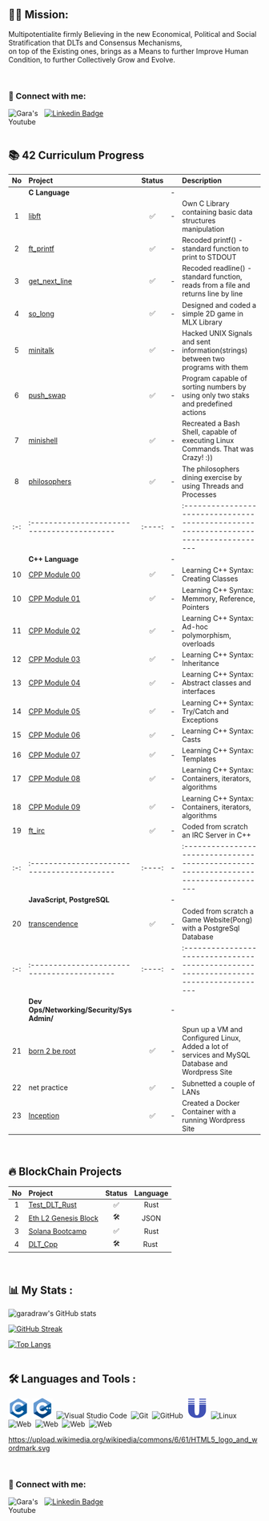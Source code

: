 ##  :man_technologist: Mission:
Multipotentialite firmly Believing in the new Economical, Political and Social Stratification that DLTs and Consensus Mechanisms, \
on top of the Existing ones, brings as a Means to further Improve Human Condition, to further Collectively Grow and Evolve.

<br />

### :link: Connect with me:

[![Linkedin Badge](https://img.shields.io/badge/-Valentin_Simeonov-blue?style=flat&logo=Linkedin&logoColor=white)](https://www.linkedin.com/in/valentinsimeonovbkdev/)
<a href="https://www.youtube.com/channel/UCYS_6-fssrt_i_O4e6UXQBw/featured">
  <img align="left" alt="Gara's Youtube" width="72px" src="https://upload.wikimedia.org/wikipedia/commons/b/b8/YouTube_Logo_2017.svg" />
</a>

<br />

## 📚 42 Curriculum Progress
| No  | Project                                    | Status |   |  Description
| :-: | :----------------------------------------- | :----: | - | :----------------------------------------------------------------------------------- |
|     |          **C Language**                    |        | - |  
| 1   | [libft](../../../libft)                    | ✅     | - |  Own C Library containing basic data structures manipulation
| 2   | [ft_printf](../../../ft_printf)            | ✅     | - |  Recoded printf() - standard function to print to STDOUT
| 3   | [get_next_line](../../../get_next_line)    | ✅     | - |  Recoded readline() - standard function, reads from a file and returns line by line
| 4   | [so_long](../../../so_long)                | ✅     | - |  Designed and coded a simple 2D game in MLX Library
| 5   | [minitalk](../../../minitalk)              | ✅     | - |  Hacked UNIX Signals and sent information(strings) between two programs with them
| 6   | [push_swap](../../../push_swap)            | ✅     | - |  Program capable of sorting numbers by using only two staks and predefined actions
| 7   | [minishell](../../../minishell)            | ✅     | - |  Recreated a Bash Shell, capable of executing Linux Commands. That was Crazy! :))
| 8   | [philosophers](../../../philosophers)      | ✅     | - |  The philosophers dining exercise by using Threads and Processes
| :-: | :----------------------------------------- | :----: | - | :----------------------------------------------------------------------------------- |
|     |         **C++ Language**                   |        | - |  
| 10  | [CPP Module 00](../../../cpp_module00)     | ✅     | - |  Learning C++ Syntax: Creating Classes
| 10  | [CPP Module 01](../../../cpp_module01)     | ✅     | - |  Learning C++ Syntax: Memmory, Reference, Pointers 
| 11  | [CPP Module 02](../../../cpp_module02)     | ✅     | - |  Learning C++ Syntax: Ad-hoc polymorphism, overloads
| 12  | [CPP Module 03](../../../cpp_module03)     | ✅     | - |  Learning C++ Syntax: Inheritance
| 13  | [CPP Module 04](../../../cpp_module04)     | ✅     | - |  Learning C++ Syntax: Abstract classes and interfaces
| 14  | [CPP Module 05](../../../cpp_module05)     | ✅     | - |  Learning C++ Syntax: Try/Catch and Exceptions
| 15  | [CPP Module 06](../../../cpp_module06)     | ✅     | - |  Learning C++ Syntax: Casts
| 16  | [CPP Module 07](../../../cpp_module07)     | ✅     | - |  Learning C++ Syntax: Templates
| 17  | [CPP Module 08](../../../cpp_module08)     | ✅     | - |  Learning C++ Syntax: Containers, iterators, algorithms
| 18  | [CPP Module 09](../../../cpp_module09)     | ✅     | - |  Learning C++ Syntax: Containers, iterators, algorithms
| 19  | [ft_irc](../../../ft_irc)                  | ✅     | - |  Coded from scratch an IRC Server in C++
| :-: | :----------------------------------------- | :----: | - | :----------------------------------------------------------------------------------- |
|     |          **JavaScript, PostgreSQL**        |        | - |
| 20  | [transcendence](../../../transcendence2)   | ✅     | - |  Coded from scratch a Game Website(Pong) with a PostgreSql Database
| :-: | :----------------------------------------- | :----: | - | :----------------------------------------------------------------------------------- |
|     | **Dev Ops/Networking/Security/Sys Admin/** |        | - | 
| 21  | [born 2 be root](../../../born2beroot)     | ✅     | - |  Spun up a VM and Configured Linux, Added a lot of services and MySQL Database and Wordpress Site       
| 22  | net practice                               | ✅     | - |  Subnetted a couple of LANs
| 23  | [Inception](../../../Inception)            | ✅     | - |  Created a Docker Container with a running Wordpress Site

<br />

## 🔥 BlockChain Projects
| No  | Project                                                                                                | Status |     Language    |
| :-: | :----------------------------------------------------------------------------------------------------- | :----: | :-------------: |
| 1   | [Test_DLT_Rust ](../../../Test_DLT_Rust)                                                               | ✅     |      Rust       |
| 2   | [Eth L2 Genesis Block](../../../eth_genesis_block)                                                     | 🛠️     |      JSON       |
| 3   | [Solana Bootcamp](../../../solana_bootcamp)                                                            | ✅     |      Rust       |
| 4   | [DLT_Cpp](../../../DLT_Cpp)                                                                            | 🛠️     |      Rust       󠁐|

<br />

## 📊 My Stats :
![garadraw's GitHub stats](https://github-readme-stats.vercel.app/api?username=garadraw&hide=contribs,prs&show_icons=true&theme=dark)

[![GitHub Streak](http://github-readme-streak-stats.herokuapp.com?user=garadraw&theme=dark&background=000000)](https://git.io/streak-stats)

[![Top Langs](https://github-readme-stats.vercel.app/api/top-langs/?username=garadraw&layout=compact&theme=dark)](https://github.com/garadraw/github-readme-stats)  
<br />

## :hammer_and_wrench: Languages and Tools :

<div>
  <img src="https://github.com/devicons/devicon/blob/master/icons/c/c-original.svg"  title="C" alt="C" width="40" height="40"/>&nbsp;
  <img src="https://github.com/devicons/devicon/blob/master/icons/cplusplus/cplusplus-original.svg" title="C++" alt="C++" width="40" height="40"/>&nbsp;
  <img src="https://cdn.jsdelivr.net/gh/devicons/devicon/icons/vscode/vscode-original.svg" title="Visual Studio Code" alt="Visual Studio Code" width="40" height="40"/>&nbsp;
  <img src="https://cdn.jsdelivr.net/gh/devicons/devicon/icons/git/git-original.svg" title="Git" alt="Git" width="40" height="40"/>&nbsp;
  <img src="https://user-images.githubusercontent.com/3369400/139448065-39a229ba-4b06-434b-bc67-616e2ed80c8f.png" title="GitHub" alt="GitHub" width="40" height="40"/>&nbsp;
  <img src="https://github.com/devicons/devicon/blob/master/icons/unix/unix-original.svg" title="Unix" alt="Unix" width="40" height="40"/>&nbsp;
  <img src="https://img.icons8.com/color/48/000000/linux--v2.png" title="Linux" alt="Linux" width="40" height="40"/>&nbsp;
  <img src="https://upload.wikimedia.org/wikipedia/commons/6/6a/JavaScript-logo.png" title="Web" alt="Web" width="40" height="40"/>&nbsp;
  <img src="https://upload.wikimedia.org/wikipedia/commons/4/4c/Typescript_logo_2020.svg" title="Web" alt="Web" width="40" height="40" marginTop: "5"/>&nbsp
  <img src="https://banner2.cleanpng.com/20180402/csq/kisspng-css3-cascading-style-sheets-computer-icons-html-emblem-5ac245f0d27847.8044648115226813288621.jpg" title="Web" alt="Web" width="50" height="45"/>&nbsp
  <img src="https://banner2.cleanpng.com/20180426/hjw/kisspng-web-development-html-responsive-web-design-cascadi-ae19e6b450b11.4585554715247355952828.jpg" title="Web" alt="Web" width="75" height="40"/>&nbsp

  https://upload.wikimedia.org/wikipedia/commons/6/61/HTML5_logo_and_wordmark.svg
  
  <div>
<br />

### :link: Connect with me:

[![Linkedin Badge](https://img.shields.io/badge/-Valentin_Simeonov-blue?style=flat&logo=Linkedin&logoColor=white)](http://www.linkedin.com/in/valentinsimeonovblockchaindeveloper)
<a href="https://www.youtube.com/channel/UCYS_6-fssrt_i_O4e6UXQBw/featured">
  <img align="left" alt="Gara's Youtube" width="72px" src="https://upload.wikimedia.org/wikipedia/commons/b/b8/YouTube_Logo_2017.svg" />
</a> 



<!--
**garadraw/garadraw** is a ✨ _special_ ✨ repository because its `README.md` (this file) appears on your GitHub profile.
 🛠️ 
🛠️ 🛠️ 🛠️ 🛠️ 🛠️ 🛠️ 🛠️ 🛠️ 🛠️ 🛠️ 🛠️ 🛠️ 🛠️ 🛠️ 🛠️ 🛠️ 🛠️ 🛠️ 🛠️ 🛠️ 🛠️ 🛠️ 🛠️ 🛠️ 🛠️ 🛠️ 🛠️ 🛠️ 🛠️ 🛠️ 🛠️ 🛠️ 🛠️ 🛠️ 🛠️ 
![github-user-contribution](https://user-images.githubusercontent.com/58959408/157782696-8bc9ca49-ca61-4ab5-8b83-49c4e76c1a8f.svg)

vision-friendly-dark
<> [![vsimeono's 42 stats](https://badge42.herokuapp.com/api/stats/vsimeono?privacyEmail=true)](https://github.com/JaeSeoKim/badge42). 
https://www.youtube.com/channel/UCYS_6-fssrt_i_O4e6UXQBw
https://www.youtube.com/channel/UCYS_6-fssrt_i_O4e6UXQBw/featured
https://seeklogo.com/vector-logo/316124/youtube-2017
